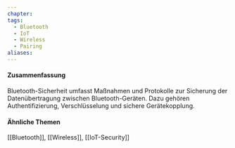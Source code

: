 ```yaml
---
chapter: 
tags:
  - Bluetooth
  - IoT
  - Wireless
  - Pairing
aliases:
---
```

#### Zusammenfassung

Bluetooth-Sicherheit umfasst Maßnahmen und Protokolle zur Sicherung der Datenübertragung zwischen Bluetooth-Geräten. Dazu gehören Authentifizierung, Verschlüsselung und sichere Gerätekopplung.

#### Ähnliche Themen

[[Bluetooth]], [[Wireless]], [[IoT-Security]]